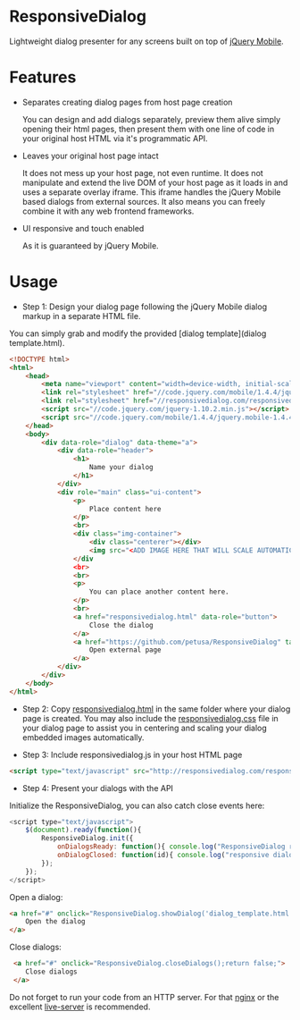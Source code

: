 # ResponsiveDialog
Lightweight dialog presenter for any screens built on top of [jQuery Mobile](http://jquerymobile.com/).

# Features

- Separates creating dialog pages from host page creation
  
  You can design and add dialogs separately, preview them alive simply opening their html pages, then present them with one line of code in your original host HTML via it's programmatic API.

- Leaves your original host page intact

  It does not mess up your host page, not even runtime. It does not manipulate and extend the live DOM of your host page as it loads in and uses a separate overlay iframe. This iframe handles the jQuery Mobile based dialogs from external sources. It also means you can freely combine it with any web frontend frameworks.

- UI responsive and touch enabled

  As it is guaranteed by jQuery Mobile.

# Usage

- Step 1: Design your dialog page following the jQuery Mobile dialog markup in a separate HTML file.

You can simply grab and modify the provided [dialog template](dialog template.html).

```html
<!DOCTYPE html>
<html>
	<head>
		<meta name="viewport" content="width=device-width, initial-scale=1">
	    <link rel="stylesheet" href="//code.jquery.com/mobile/1.4.4/jquery.mobile-1.4.4.min.css" />
	    <link rel="stylesheet" href="//responsivedialog.com/responsivedialog.css" />
	    <script src="//code.jquery.com/jquery-1.10.2.min.js"></script>
	    <script src="//code.jquery.com/mobile/1.4.4/jquery.mobile-1.4.4.min.js"></script>
	</head>
	<body>
		<div data-role="dialog" data-theme="a">
			<div data-role="header">
				<h1>
					Name your dialog
				</h1>
			</div>
			<div role="main" class="ui-content">
				<p>
					Place content here
				</p>
				<br>
				<div class="img-container">
					<div class="centerer"></div>
			        <img src="<ADD IMAGE HERE THAT WILL SCALE AUTOMATICALLY>" alt="Your scalable image." />
			    </div
			    <br>
			    <br>
				<p>
					You can place another content here.
				</p>
				<br>
				<a href="responsivedialog.html" data-role="button">
					Close the dialog
				</a>
				<a href="https://github.com/petusa/ResponsiveDialog" target="_blank" data-role="button">
					Open external page
				</a>
			</div>
		</div>
	</body>
</html>
```

- Step 2: Copy [responsivedialog.html](responsivedialog.html) in the same folder where your dialog page is created. You may also include the [responsivedialog.css](responsivedialog.css) file in your dialog page to assist you in centering and scaling your dialog embedded images automatically.

- Step 3: Include responsivedialog.js in your host HTML page
```html
<script type="text/javascript" src="http://responsivedialog.com/responsivedialog.js"></script>
```

- Step 4: Present your dialogs with the API
  
Initialize the ResponsiveDialog, you can also catch close events here:
```javascript
<script type="text/javascript">
	$(document).ready(function(){
		ResponsiveDialog.init({
			onDialogsReady: function(){ console.log("ResponsiveDialog ready"); },
			onDialogClosed: function(id){ console.log("responsive dialog with id '" + id + "' closed"); }
		});
	});
</script>
```

Open a dialog:
```html
<a href="#" onclick="ResponsiveDialog.showDialog('dialog_template.html');return false;">
	Open the dialog
</a>
```

Close dialogs:
```html
 <a href="#" onclick="ResponsiveDialog.closeDialogs();return false;">
 	Close dialogs
 </a>
```
  


Do not forget to run your code from an HTTP server. For that [nginx](http://nginx.org/) or the excellent [live-server](https://github.com/tapio/live-server) is recommended. 


